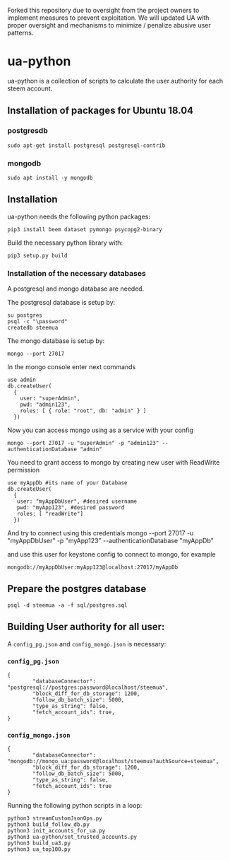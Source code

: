Forked this repository due to oversight from the project owners to implement measures to prevent exploitation. We will updated UA with proper oversight and mechanisms to minimize / penalize abusive user patterns.

# ua-python
ua-python is a collection of scripts to calculate the user authority for each steem account.


## Installation of packages for Ubuntu 18.04
### postgresdb
```
sudo apt-get install postgresql postgresql-contrib
```
### mongodb
```
sudo apt install -y mongodb
```

## Installation
ua-python needs the following python packages:
```
pip3 install beem dataset pymongo psycopg2-binary
```
Build the necessary python library with:
```
pip3 setup.py build
```

### Installation of the necessary databases
A postgresql and mongo database are needed.

The postgresql database is setup by:

```
su postgres
psql -c "\password"
createdb steemua
```

The mongo database is setup by:
```
mongo --port 27017
```

In the mongo console enter next commands
```
use admin
db.createUser(
  {
    user: "superAdmin",
    pwd: "admin123",
    roles: [ { role: "root", db: "admin" } ]
  })
```
Now you can access mongo using as a service with your config
```
mongo --port 27017 -u "superAdmin" -p "admin123" --authenticationDatabase "admin"
```
You need to grant access to mongo by creating new user with ReadWrite permission
```
use myAppDb #its name of your Database
db.createUser(
  {
   user: "myAppDbUser", #desired username
   pwd: "myApp123", #desired password
   roles: [ "readWrite"]
  })
```
And try to connect using this credentials mongo --port 27017 -u "myAppDbUser" -p "myApp123" --authenticationDatabase "myAppDb"

and use this user for keystone config to connect to mongo, for example
```
mongodb://myAppDbUser:myApp123@localhost:27017/myAppDb
```

## Prepare the postgres database
```
psql -d steemua -a -f sql/postgres.sql
```

## Building User authority for all user:
A `config_pg.json` and `config_mongo.json` is necessary:
### `config_pg.json`
```
{
        "databaseConnector": "postgresql://postgres:password@localhost/steemua",
        "block_diff_for_db_storage": 1200,
        "follow_db_batch_size": 5000,
        "type_as_string": false,
        "fetch_account_ids": true,
}

```
### `config_mongo.json`
```
{
        "databaseConnector": "mongodb://mongo_ua:password@localhost/steemua?authSource=steemua",
        "block_diff_for_db_storage": 1200,
        "follow_db_batch_size": 5000,
        "type_as_string": false,
        "fetch_account_ids": true
}

```

Running the following python scripts in a loop:
```
python3 streamCustomJsonOps.py
python3 build_follow_db.py
python3 init_accounts_for_ua.py
python3 ua-python/set_trusted_accounts.py
python3 build_ua3.py
python3 ua_top100.py
```
